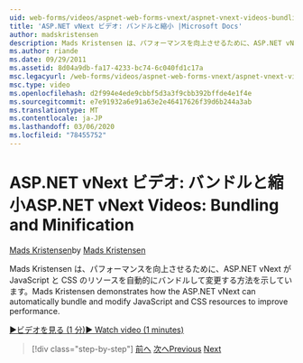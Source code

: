 ```yaml
---
uid: web-forms/videos/aspnet-web-forms-vnext/aspnet-vnext-videos-bundling-and-minification
title: 'ASP.NET vNext ビデオ: バンドルと縮小 |Microsoft Docs'
author: madskristensen
description: Mads Kristensen は、パフォーマンスを向上させるために、ASP.NET vNext が JavaScript と CSS のリソースを自動的にバンドルして変更する方法を示しています。
ms.author: riande
ms.date: 09/29/2011
ms.assetid: 8d04a9db-fa17-4233-bc74-6c040fd1c17a
msc.legacyurl: /web-forms/videos/aspnet-web-forms-vnext/aspnet-vnext-videos-bundling-and-minification
msc.type: video
ms.openlocfilehash: d2f994e4ede9cbbf5d3a3f9cbb392bffde4e1f4e
ms.sourcegitcommit: e7e91932a6e91a63e2e46417626f39d6b244a3ab
ms.translationtype: MT
ms.contentlocale: ja-JP
ms.lasthandoff: 03/06/2020
ms.locfileid: "78455752"
---
```

# <a name="aspnet-vnext-videos-bundling-and-minification"></a><span data-ttu-id="fafcc-103">ASP.NET vNext ビデオ: バンドルと縮小</span><span class="sxs-lookup"><span data-stu-id="fafcc-103">ASP.NET vNext Videos: Bundling and Minification</span></span>

<span data-ttu-id="fafcc-104">[Mads Kristensen](https://github.com/madskristensen)</span><span class="sxs-lookup"><span data-stu-id="fafcc-104">by [Mads Kristensen](https://github.com/madskristensen)</span></span>

<span data-ttu-id="fafcc-105">Mads Kristensen は、パフォーマンスを向上させるために、ASP.NET vNext が JavaScript と CSS のリソースを自動的にバンドルして変更する方法を示しています。</span><span class="sxs-lookup"><span data-stu-id="fafcc-105">Mads Kristensen demonstrates how the ASP.NET vNext can automatically bundle and modify JavaScript and CSS resources to improve performance.</span></span>

[<span data-ttu-id="fafcc-106">&#9654;ビデオを見る (1 分)</span><span class="sxs-lookup"><span data-stu-id="fafcc-106">&#9654; Watch video (1 minutes)</span></span>](https://channel9.msdn.com/Blogs/ASP-NET-Site-Videos/aspnet-vnext-videos-bundling-and-minification)

> [!div class="step-by-step"]
> <span data-ttu-id="fafcc-107">[前へ](aspnet-45-web-forms-strong-typed-data-controls.md)
> [次へ](getting-started-with-the-next-version-of-aspnet.md)</span><span class="sxs-lookup"><span data-stu-id="fafcc-107">[Previous](aspnet-45-web-forms-strong-typed-data-controls.md)
[Next](getting-started-with-the-next-version-of-aspnet.md)</span></span>
